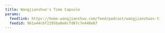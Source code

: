 ```yaml
---
title: Wangjianshuo's Time Capsule
params:
  feedlink: https://home.wangjianshuo.com/feed/podcast/wangjianshuos-time-capsule
  feedid: 961a44c6f2295ba0e6cfd67c7e448e67
---
```

